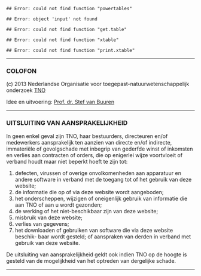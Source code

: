 

```
## Error: could not find function "powertables"
```

```
## Error: object 'input' not found
```

```
## Error: could not find function "get.table"
```

```
## Error: could not find function "xtable"
```

```
## Error: could not find function "print.xtable"
```


--------

### COLOFON

(c) 2013 Nederlandse Organisatie voor toegepast-natuurwetenschappelijk onderzoek [TNO](http://www.tno.nl)

Idee en uitvoering: [Prof. dr. Stef van Buuren](http://www.stefvanbuuren.nl)

--------

### UITSLUITING VAN AANSPRAKELIJKHEID

In geen enkel geval zijn TNO, haar bestuurders, directeuren en/of medewerkers aansprakelijk ten aanzien van directe en/of indirecte, immateriële of gevolgschade met inbegrip van gederfde winst of inkomsten en verlies aan contracten of orders, die op enigerlei wijze voortvloeit of verband houdt maar niet beperkt hoeft te zijn tot: 

1. defecten, virussen of overige onvolkomenheden aan apparatuur en andere software in verband met de toegang tot of het gebruik van deze website;
2. de informatie die op of via deze website wordt aangeboden;
3. het onderscheppen, wijzigen of oneigenlijk gebruik van informatie die aan TNO of
aan u wordt gezonden;
4. de werking of het niet-beschikbaar zijn van deze website;
5. misbruik van deze website; 
6. verlies van gegevens;
7. het downloaden of gebruiken van software die via deze website beschik- baar wordt gesteld; of aanspraken van derden in verband met gebruik van deze website.

De uitsluiting van aansprakelijkheid geldt ook indien TNO op de hoogte is gesteld van de mogelijkheid van het optreden van dergelijke schade.

--------

